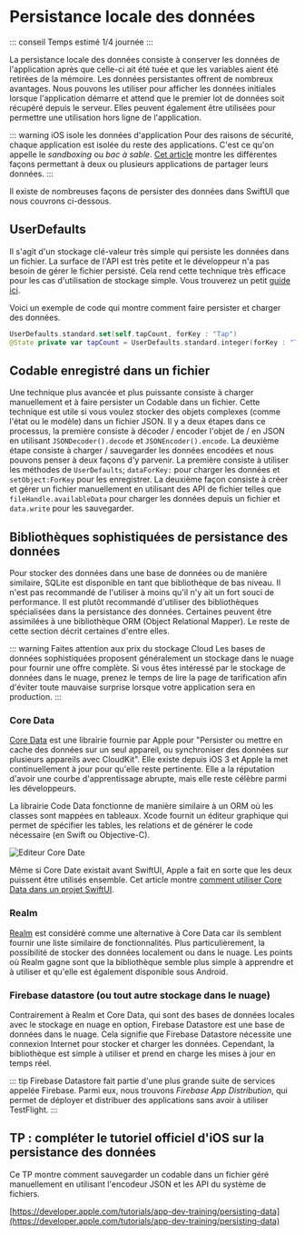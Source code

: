 # Persistance locale des données

::: conseil Temps estimé
1/4 journée
:::

La persistance locale des données consiste à conserver les données de l'application après que celle-ci ait été tuée et que les variables aient été retirées de la mémoire.
Les données persistantes offrent de nombreux avantages.
Nous pouvons les utiliser pour afficher les données initiales lorsque l'application démarre et attend que le premier lot de données soit récupéré depuis le serveur.
Elles peuvent également être utilisées pour permettre une utilisation hors ligne de l'application.

::: warning iOS isole les données d'application
Pour des raisons de sécurité, chaque application est isolée du reste des applications.
C'est ce qu'on appelle le *sandboxing* ou *bac à sable*.
[Cet article](https://medium.com/@dinesh.kachhot/different-ways-to-share-data-between-apps-de75a0a46d4a) montre les différentes façons permettant à deux ou plusieurs applications de partager leurs données.
:::

Il existe de nombreuses façons de persister des données dans SwiftUI que nous couvrons ci-dessous.

## UserDefaults

Il s'agit d'un stockage clé-valeur très simple qui persiste les données dans un fichier. 
La surface de l'API est très petite et le développeur n'a pas besoin de gérer le fichier persisté. 
Cela rend cette technique très efficace pour les cas d'utilisation de stockage simple. 
Vous trouverez un petit [guide ici](https://www.hackingwithswift.com/books/ios-swiftui/storing-user-settings-with-userdefaults). 

Voici un exemple de code qui montre comment faire persister et charger des données.

```swift
UserDefaults.standard.set(self.tapCount, forKey : "Tap")
@State private var tapCount = UserDefaults.standard.integer(forKey : "Tap")
```

## Codable enregistré dans un fichier

Une technique plus avancée et plus puissante consiste à charger manuellement et à faire persister un Codable dans un fichier. 
Cette technique est utile si vous voulez stocker des objets complexes (comme l'état ou le modèle) dans un fichier JSON.
Il y a deux étapes dans ce processus, la première consiste à décoder / encoder l'objet de / en JSON en utilisant `JSONDecoder().decode` et `JSONEncoder().encode`.
La deuxième étape consiste à charger / sauvegarder les données encodées et nous pouvons penser à deux façons d'y parvenir.
La première consiste à utiliser les méthodes de `UserDefaults`; `dataForKey:` pour charger les données et `setObject:ForKey` pour les enregistrer.
La deuxième façon consiste à créer et gérer un fichier manuellement en utilisant des API de fichier telles que `fileHandle.availableData` pour charger les données depuis un fichier et `data.write` pour les sauvegarder.

## Bibliothèques sophistiquées de persistance des données

Pour stocker des données dans une base de données ou de manière similaire, SQLite est disponible en tant que bibliothèque de bas niveau.
Il n'est pas recommandé de l'utiliser à moins qu'il n'y ait un fort souci de performance.
Il est plutôt recommandé d'utiliser des bibliothèques spécialisées dans la persistance des données.
Certaines peuvent être assimilées à une bibliothèque ORM (Object Relational Mapper).
Le reste de cette section décrit certaines d'entre elles.

::: warning Faites attention aux prix du stockage Cloud
Les bases de données sophistiquées proposent généralement un stockage dans le nuage pour fournir une offre complète.
Si vous êtes intéressé par le stockage de données dans le nuage, prenez le temps de lire la page de tarification afin d'éviter toute mauvaise surprise lorsque votre application sera en production.
:::

### Core Data

[Core Data](https://developer.apple.com/documentation/coredata) est une librairie fournie par Apple pour "Persister ou mettre en cache des données sur un seul appareil, ou synchroniser des données sur plusieurs appareils avec CloudKit".
Elle existe depuis iOS 3 et Apple la met continuellement à jour pour qu'elle reste pertinente.
Elle a la réputation d'avoir une courbe d'apprentissage abrupte, mais elle reste célèbre parmi les développeurs.

La librairie Code Data fonctionne de manière similaire à un ORM où les classes sont mappées en tableaux.
Xcode fournit un éditeur graphique qui permet de spécifier les tables, les relations et de générer le code nécessaire (en Swift ou Objective-C).

![Editeur Core Date](https://docs-assets.developer.apple.com/published/fbb9767e96/rendered2x-1622022015.png)

Même si Core Date existait avant SwiftUI, Apple a fait en sorte que les deux puissent être utilisés ensemble.
Cet article montre [comment utiliser Core Data dans un projet SwiftUI](https://www.hackingwithswift.com/books/ios-swiftui/how-to-combine-core-data-and-swiftui).

### Realm

[Realm](https://realm.io/) est considéré comme une alternative à Core Data car ils semblent fournir une liste similaire de fonctionnalités.
Plus particulièrement, la possibilité de stocker des données localement ou dans le nuage.
Les points où Realm gagne sont que la bibliothèque semble plus simple à apprendre et à utiliser et qu'elle est également disponible sous Android.

### Firebase datastore (ou tout autre stockage dans le nuage)

Contrairement à Realm et Core Data, qui sont des bases de données locales avec le stockage en nuage en option, Firebase Datastore est une base de données dans le nuage.
Cela signifie que Firebase Datastore nécessite une connexion Internet pour stocker et charger les données.
Cependant, la bibliothèque est simple à utiliser et prend en charge les mises à jour en temps réel.

::: tip
Firebase Datastore fait partie d'une plus grande suite de services appelée Firebase.
Parmi eux, nous trouvons *Firebase App Distribution*, qui permet de déployer et distribuer des applications sans avoir à utiliser TestFlight.
:::

## TP : compléter le tutoriel officiel d'iOS sur la persistance des données

Ce TP montre comment sauvegarder un codable dans un fichier géré manuellement en utilisant l'encodeur JSON et les API du système de fichiers.

[https://developer.apple.com/tutorials/app-dev-training/persisting-data](https://developer.apple.com/tutorials/app-dev-training/persisting-data)
